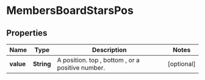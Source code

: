 # MembersBoardStarsPos

## Properties
Name | Type | Description | Notes
------------ | ------------- | ------------- | -------------
**value** | **String** | A position. top , bottom , or a positive number. |  [optional]
